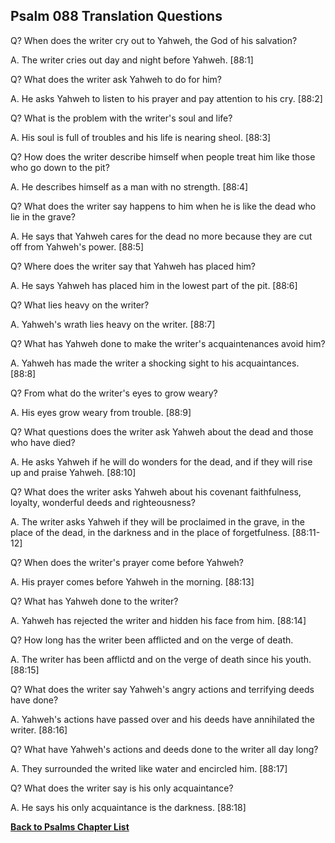 ## Psalm 088 Translation Questions ##

Q? When does the writer cry out to Yahweh, the God of his salvation?

A. The writer cries out day and night before Yahweh. [88:1]

Q? What does the writer ask Yahweh to do for him?

A. He asks Yahweh to listen to his prayer and pay attention to his cry. [88:2]

Q? What is the problem with the writer's soul and life?

A. His soul is full of troubles and his life is nearing sheol. [88:3]

Q? How does the writer describe himself when people treat him like those who go down to the pit?

A. He describes himself as a man with no strength. [88:4]

Q? What does the writer say happens to him when he is like the dead who lie in the grave?

A. He says that Yahweh cares for the dead no more because they are cut off from Yahweh's power. [88:5]

Q? Where does the writer say that Yahweh has placed him?

A. He says Yahweh has placed him in the lowest part of the pit. [88:6]

Q? What lies heavy on the writer?

A. Yahweh's wrath lies heavy on the writer. [88:7]

Q? What has Yahweh done to make the writer's acquaintenances avoid him?

A. Yahweh has made the writer a shocking sight to his acquaintances. [88:8]

Q? From what do the writer's eyes to grow weary?

A. His eyes grow weary from trouble. [88:9]

Q? What questions does the writer ask Yahweh about the dead and those who have died?

A. He asks Yahweh if he will do wonders for the dead, and if they will rise up and praise Yahweh. [88:10]

Q? What does the writer asks Yahweh about his covenant faithfulness, loyalty, wonderful deeds and righteousness?

A. The writer asks Yahweh if they will be proclaimed in the grave, in the place of the dead, in the darkness and in the place of forgetfulness. [88:11-12]

Q? When does the writer's prayer come before Yahweh?

A. His prayer comes before Yahweh in the morning. [88:13]

Q? What has Yahweh done to the writer?

A. Yahweh has rejected the writer and hidden his face from him. [88:14]

Q? How long has the writer been afflicted and on the verge of death.

A. The writer has been afflictd and on the verge of death since his youth. [88:15]

Q? What does the writer say Yahweh's angry actions and terrifying deeds have done?

A. Yahweh's actions have passed over and his deeds have annihilated the writer. [88:16]

Q? What have Yahweh's actions and deeds done to the writer all day long?

A. They surrounded the writed like water and encircled him. [88:17]

Q? What does the writer say is his only acquaintance?

A. He says his only acquaintance is the darkness. [88:18]

__[Back to Psalms Chapter List](./)__

